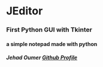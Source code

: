 # JEditor
### First Python GUI with Tkinter

#### a simple notepad made with python 


#####   Jehad Oumer  [Github Profile](https://github.com/JehadOumer)
